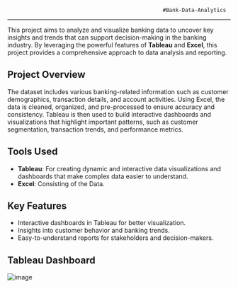                                                      #Bank-Data-Analytics
 
------------------------------------------------------------------------------------------------------------------------

This project aims to analyze and visualize banking data to uncover key insights and trends that can support decision-making in the banking industry. By leveraging the powerful features of **Tableau** and **Excel**, this project provides a comprehensive approach to data analysis and reporting.

## Project Overview

The dataset includes various banking-related information such as customer demographics, transaction details, and account activities. Using Excel, the data is cleaned, organized, and pre-processed to ensure accuracy and consistency. Tableau is then used to build interactive dashboards and visualizations that highlight important patterns, such as customer segmentation, transaction trends, and performance metrics.

## Tools Used

- **Tableau**: For creating dynamic and interactive data visualizations and dashboards that make complex data easier to understand.
- **Excel**: Consisting of the Data.

## Key Features

- Interactive dashboards in Tableau for better visualization.
- Insights into customer behavior and banking trends.
- Easy-to-understand reports for stakeholders and decision-makers.


## Tableau Dashboard

![image](https://github.com/user-attachments/assets/0ad23fc6-48a0-4caa-9655-ce2f05437ad8)





